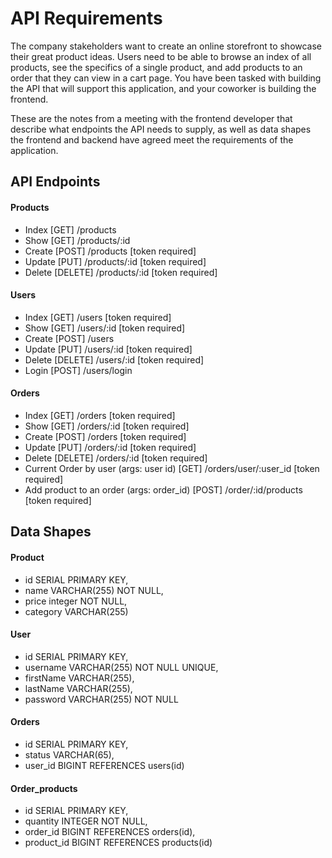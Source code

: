 # API Requirements
The company stakeholders want to create an online storefront to showcase their great product ideas. Users need to be able to browse an index of all products, see the specifics of a single product, and add products to an order that they can view in a cart page. You have been tasked with building the API that will support this application, and your coworker is building the frontend.

These are the notes from a meeting with the frontend developer that describe what endpoints the API needs to supply, as well as data shapes the frontend and backend have agreed meet the requirements of the application. 

## API Endpoints
#### Products
- Index [GET] /products 
- Show [GET] /products/:id
- Create [POST] /products [token required]
- Update [PUT] /products/:id [token required]
- Delete [DELETE] /products/:id [token required]

#### Users
- Index [GET] /users [token required]
- Show [GET] /users/:id [token required]
- Create [POST] /users
- Update [PUT] /users/:id [token required]
- Delete [DELETE] /users/:id [token required]
- Login [POST] /users/login

#### Orders
- Index [GET] /orders [token required]
- Show [GET] /orders/:id [token required]
- Create [POST] /orders [token required]
- Update [PUT] /orders/:id [token required]
- Delete [DELETE] /orders/:id [token required]
- Current Order by user (args: user id) [GET] /orders/user/:user_id [token required]
- Add product to an order (args: order_id) [POST] /order/:id/products [token required]

## Data Shapes
#### Product
- id SERIAL PRIMARY KEY, 
- name VARCHAR(255) NOT NULL, 
- price integer NOT NULL, 
- category VARCHAR(255)

#### User
- id SERIAL PRIMARY KEY,
- username VARCHAR(255) NOT NULL UNIQUE,
- firstName VARCHAR(255), 
- lastName VARCHAR(255), 
- password VARCHAR(255) NOT NULL

#### Orders
- id SERIAL PRIMARY KEY,
- status VARCHAR(65),
- user_id BIGINT REFERENCES users(id)

#### Order_products
- id SERIAL PRIMARY KEY,
- quantity INTEGER NOT NULL,
- order_id BIGINT REFERENCES orders(id),
- product_id BIGINT REFERENCES products(id)

